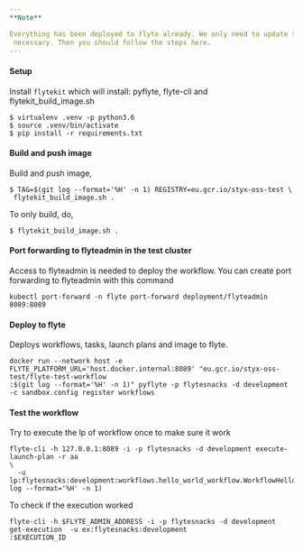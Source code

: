 ```yaml
---
**Note**

Everything has been deployed to flyte already. We only need to update the workflow unless it is really
 necessary. Then you should follow the steps here.
---
```


#### Setup
Install `flytekit` which will install: pyflyte, flyte-cli and flytekit_build_image.sh 
```
$ virtualenv .venv -p python3.6
$ source .venv/bin/activate
$ pip install -r requirements.txt
```

#### Build and push image
Build and push image,

```
$ TAG=$(git log --format='%H' -n 1) REGISTRY=eu.gcr.io/styx-oss-test \
 flytekit_build_image.sh .
```

To only build, do,
```
$ flytekit_build_image.sh .
```

#### Port forwarding to flyteadmin in the test cluster
Access to flyteadmin is needed to deploy the workflow. You can create port forwarding to flyteadmin with this command
```
kubectl port-forward -n flyte port-forward deployment/flyteadmin 8089:8089
```

#### Deploy to flyte 
Deploys workflows, tasks, launch plans and image to flyte.

```
docker run --network host -e FLYTE_PLATFORM_URL='host.docker.internal:8089' "eu.gcr.io/styx-oss-test/flyte-test-workflow
:$(git log --format='%H' -n 1)" pyflyte -p flytesnacks -d development -c sandbox.config register workflows
```

#### Test the workflow
Try to execute the lp of workflow once to make sure it work
```
flyte-cli -h 127.0.0.1:8089 -i -p flytesnacks -d development execute-launch-plan -r aa
\                                       
  -u lp:flytesnacks:development:workflows.hello_world_workflow.WorkflowHelloWorld:$(git log --format='%H' -n 1)
```

To check if the execution worked
```
flyte-cli -h $FLYTE_ADMIN_ADDRESS -i -p flytesnacks -d development  get-execution  -u ex:flytesnacks:development
:$EXECUTION_ID  
```